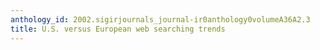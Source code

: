 ```yaml
---
anthology_id: 2002.sigirjournals_journal-ir0anthology0volumeA36A2.3
title: U.S. versus European web searching trends
---
```

